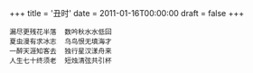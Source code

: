 +++
title = '丑时'
date = 2011-01-16T00:00:00
draft = false
+++

```text
漏尽更残花半落  数吟秋水水低回
夏虫漫有求冰志  乌鸟恨无填海才
一醉天涯知客去  独行星汉漾舟来
人生七十终须老  短烛清弦共引杯
```
